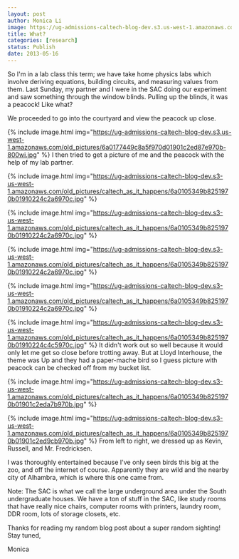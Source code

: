 ```yaml
---
layout: post
author: Monica Li
image: https://ug-admissions-caltech-blog-dev.s3.us-west-1.amazonaws.com/old_pictures/6a0177449c8a5f970d01910224c225970c-800wi.jpg
title: What? 
categories: [research]
status: Publish
date: 2013-05-16
---
```



So I'm in a lab class this term; we have take home physics labs which involve deriving equations, building circuits, and measuring values from them. Last Sunday, my partner and I were in the SAC doing our experiment and saw something through the window blinds. Pulling up the blinds, it was a peacock! Like what?

We proceeded to go into the courtyard and view the peacock up close.

<a class="asset-img-link" href="https://featherfiles.aviary.com/2013-05-14/f77694d11/4cfd5a54d9de4e4eb8d990a9537e315f_hires.png"></a>

<a class="asset-img-link" href="https://featherfiles.aviary.com/2013-05-14/f77694d11/4cfd5a54d9de4e4eb8d990a9537e315f_hires.png">
</a>


{% include image.html img="https://ug-admissions-caltech-blog-dev.s3.us-west-1.amazonaws.com/old_pictures/6a0177449c8a5f970d01901c2ed87e970b-800wi.jpg" %}
I then tried to get a picture of me and the peacock with the help of my lab partner.


{% include image.html img="https://ug-admissions-caltech-blog-dev.s3-us-west-1.amazonaws.com/old_pictures/caltech_as_it_happens/6a0105349b8251970b01910224c2a6970c.jpg" %}


{% include image.html img="https://ug-admissions-caltech-blog-dev.s3-us-west-1.amazonaws.com/old_pictures/caltech_as_it_happens/6a0105349b8251970b01910224c2a6970c.jpg" %}


{% include image.html img="https://ug-admissions-caltech-blog-dev.s3-us-west-1.amazonaws.com/old_pictures/caltech_as_it_happens/6a0105349b8251970b01910224c2a6970c.jpg" %}


{% include image.html img="https://ug-admissions-caltech-blog-dev.s3-us-west-1.amazonaws.com/old_pictures/caltech_as_it_happens/6a0105349b8251970b01910224c2a6970c.jpg" %}


{% include image.html img="https://ug-admissions-caltech-blog-dev.s3-us-west-1.amazonaws.com/old_pictures/caltech_as_it_happens/6a0105349b8251970b01910224c4c5970c.jpg" %}
It didn't work out so well because it would only let me get so close before trotting away. But at Lloyd Interhouse, the theme was Up and they had a paper-mache bird so I guess picture with peacock can be checked off from my bucket list.


{% include image.html img="https://ug-admissions-caltech-blog-dev.s3-us-west-1.amazonaws.com/old_pictures/caltech_as_it_happens/6a0105349b8251970b01901c2eda7b970b.jpg" %}


{% include image.html img="https://ug-admissions-caltech-blog-dev.s3-us-west-1.amazonaws.com/old_pictures/caltech_as_it_happens/6a0105349b8251970b01901c2ed9cb970b.jpg" %}
From left to right, we dressed up as Kevin, Russell, and Mr. Fredricksen.

I was thoroughly entertained because I've only seen birds this big at the zoo, and off the internet of course. Apparently they are wild and the nearby city of Alhambra, which is where this one came from.

Note: The SAC is what we call the large underground area under the South undergraduate houses. We have a ton of stuff in the SAC, like study rooms that have really nice chairs, computer rooms with printers, laundry room, DDR room, lots of storage closets, etc.

Thanks for reading my random blog post about a super random sighting! Stay tuned,

Monica

